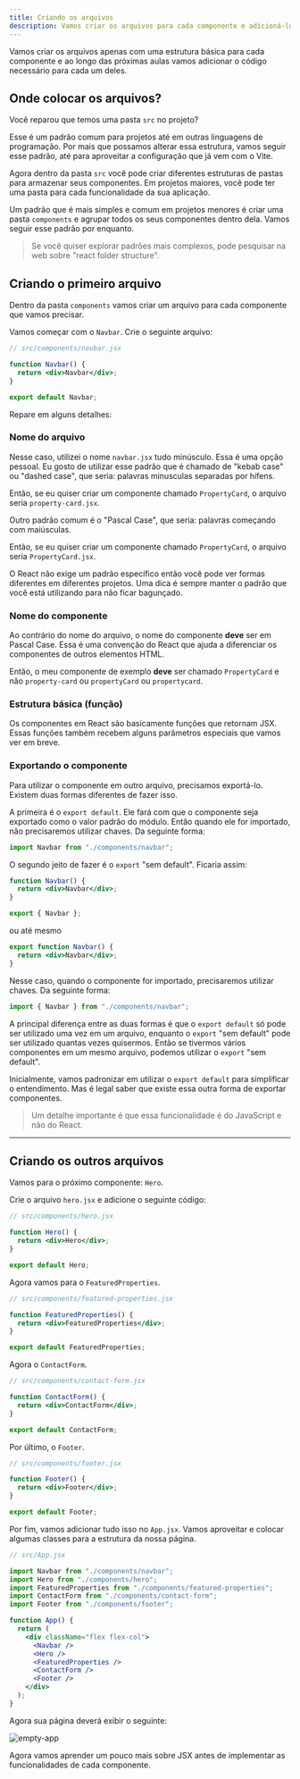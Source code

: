 ```yaml
---
title: Criando os arquivos
description: Vamos criar os arquivos para cada componente e adicioná-los no `App.jsx`
---
```


Vamos criar os arquivos apenas com uma estrutura básica para cada componente e ao longo das próximas aulas vamos adicionar o código necessário para cada um deles.

## Onde colocar os arquivos?

Você reparou que temos uma pasta `src` no projeto?

Esse é um padrão comum para projetos até em outras linguagens de programação. Por mais que possamos alterar essa estrutura, vamos seguir esse padrão, até para aproveitar a configuração que já vem com o Vite.

Agora dentro da pasta `src` você pode criar diferentes estruturas de pastas para armazenar seus componentes. Em projetos maiores, você pode ter uma pasta para cada funcionalidade da sua aplicação.

Um padrão que é mais simples e comum em projetos menores é criar uma pasta `components` e agrupar todos os seus componentes dentro dela. Vamos seguir esse padrão por enquanto.

> Se você quiser explorar padrões mais complexos, pode pesquisar na web sobre "react folder structure".

## Criando o primeiro arquivo

Dentro da pasta `components` vamos criar um arquivo para cada componente que vamos precisar.

Vamos começar com o `Navbar`. Crie o seguinte arquivo:

```jsx
// src/components/navbar.jsx

function Navbar() {
  return <div>Navbar</div>;
}

export default Navbar;
```

Repare em alguns detalhes:

### Nome do arquivo

Nesse caso, utilizei o nome `navbar.jsx` tudo minúsculo. Essa é uma opção pessoal. Eu gosto de utilizar esse padrão que é chamado de "kebab case" ou "dashed case", que seria: palavras minusculas separadas por hífens.

Então, se eu quiser criar um componente chamado `PropertyCard`, o arquivo seria `property-card.jsx`.

Outro padrão comum é o "Pascal Case", que seria: palavras começando com maiúsculas.

Então, se eu quiser criar um componente chamado `PropertyCard`, o arquivo seria `PropertyCard.jsx`.

O React não exige um padrão específico então você pode ver formas diferentes em diferentes projetos. Uma dica é sempre manter o padrão que você está utilizando para não ficar bagunçado.

### Nome do componente

Ao contrário do nome do arquivo, o nome do componente **deve** ser em Pascal Case. Essa é uma convenção do React que ajuda a diferenciar os componentes de outros elementos HTML.

Então, o meu componente de exemplo **deve** ser chamado `PropertyCard` e não `property-card` ou `propertyCard` ou `propertycard`.

### Estrutura básica (função)

Os componentes em React são basicamente funções que retornam JSX. Essas funções também recebem alguns parâmetros especiais que vamos ver em breve.

### Exportando o componente

Para utilizar o componente em outro arquivo, precisamos exportá-lo. Existem duas formas diferentes de fazer isso.

A primeira é o `export default`. Ele fará com que o componente seja exportado como o valor padrão do módulo. Então quando ele for importado, não precisaremos utilizar chaves. Da seguinte forma:

```jsx
import Navbar from "./components/navbar";
```

O segundo jeito de fazer é o `export` "sem default". Ficaria assim:

```jsx
function Navbar() {
  return <div>Navbar</div>;
}

export { Navbar };
```

ou até mesmo

```jsx
export function Navbar() {
  return <div>Navbar</div>;
}
```

Nesse caso, quando o componente for importado, precisaremos utilizar chaves. Da seguinte forma:

```jsx
import { Navbar } from "./components/navbar";
```

A principal diferença entre as duas formas é que o `export default` só pode ser utilizado uma vez em um arquivo, enquanto o `export` "sem default" pode ser utilizado quantas vezes quisermos. Então se tivermos vários componentes em um mesmo arquivo, podemos utilizar o `export` "sem default".

Inicialmente, vamos padronizar em utilizar o `export default` para simplificar o entendimento. Mas é legal saber que existe essa outra forma de exportar componentes.

> Um detalhe importante é que essa funcionalidade é do JavaScript e não do React.

---

## Criando os outros arquivos

Vamos para o próximo componente: `Hero`.

Crie o arquivo `hero.jsx` e adicione o seguinte código:

```jsx
// src/components/hero.jsx

function Hero() {
  return <div>Hero</div>;
}

export default Hero;
```

Agora vamos para o `FeaturedProperties`.

```jsx
// src/components/featured-properties.jsx

function FeaturedProperties() {
  return <div>FeaturedProperties</div>;
}

export default FeaturedProperties;
```

Agora o `ContactForm`.

```jsx
// src/components/contact-form.jsx

function ContactForm() {
  return <div>ContactForm</div>;
}

export default ContactForm;
```

Por último, o `Footer`.

```jsx
// src/components/footer.jsx

function Footer() {
  return <div>Footer</div>;
}

export default Footer;
```

Por fim, vamos adicionar tudo isso no `App.jsx`. Vamos aproveitar e colocar algumas classes para a estrutura da nossa página.

```jsx
// src/App.jsx

import Navbar from "./components/navbar";
import Hero from "./components/hero";
import FeaturedProperties from "./components/featured-properties";
import ContactForm from "./components/contact-form";
import Footer from "./components/footer";

function App() {
  return (
    <div className="flex flex-col">
      <Navbar />
      <Hero />
      <FeaturedProperties />
      <ContactForm />
      <Footer />
    </div>
  );
}
```

Agora sua página deverá exibir o seguinte:

![empty-app](../../../assets/empty-app.png)

Agora vamos aprender um pouco mais sobre JSX antes de implementar as funcionalidades de cada componente.
